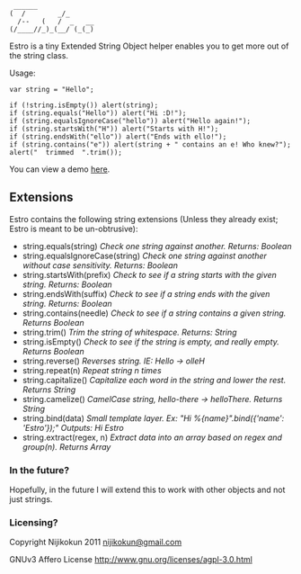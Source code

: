      ______              
    (  /        _/_      
      /--   (   /  _   __
    (/____//_)_(__/ (_(_)

Estro is a tiny Extended String Object helper enables you to get more out of the string class.

Usage:

    var string = "Hello";

    if (!string.isEmpty()) alert(string);
    if (string.equals("Hello")) alert("Hi :D!");
    if (string.equalsIgnoreCase("hello")) alert("Hello again!");
    if (string.startsWith("H")) alert("Starts with H!");
    if (string.endsWith("ello")) alert("Ends with ello!");
    if (string.contains("e")) alert(string + " contains an e! Who knew?");
    alert("  trimmed  ".trim());

You can view a demo <a href="http://jsfiddle.net/kYsWv/">here</a>.
    
Extensions
----------

Estro contains the following string extensions (Unless they already exist; Estro is meant to be un-obtrusive):

  * string.equals(string) *Check one string against another. Returns: Boolean*
  * string.equalsIgnoreCase(string) *Check one string against another without case sensitivity. Returns: Boolean*
  * string.startsWith(prefix) *Check to see if a string starts with the given string. Returns: Boolean*
  * string.endsWith(suffix) *Check to see if a string ends with the given string. Returns: Boolean*
  * string.contains(needle) *Check to see if a string contains a given string. Returns Boolean*
  * string.trim() *Trim the string of whitespace. Returns: String*
  * string.isEmpty() *Check to see if the string is empty, and really empty. Returns Boolean*
  * string.reverse() *Reverses string. IE: Hello -> olleH*
  * string.repeat(n) *Repeat string n times*
  * string.capitalize() *Capitalize each word in the string and lower the rest. Returns String*
  * string.camelize() *CamelCase string, hello-there -> helloThere. Returns String*
  * string.bind(data) *Small template layer. Ex: "Hi %{name}".bind({'name': 'Estro'});" Outputs: Hi Estro*
  * string.extract(regex, n) *Extract data into an array based on regex and group(n). Returns Array*

<h3>In the future?</h3>

Hopefully, in the future I will extend this to work with other objects and not just strings.

<h3>Licensing?</h3>

Copyright Nijikokun 2011 <nijikokun@gmail.com>

GNUv3 Affero License <http://www.gnu.org/licenses/agpl-3.0.html>